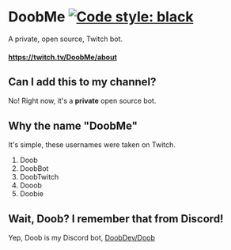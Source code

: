 # DoobMe [![Code style: black](https://img.shields.io/badge/code%20style-black-000000.svg)](https://github.com/psf/black)
A private, open source, Twitch bot.
#### https://twitch.tv/DoobMe/about

## Can I add this to my channel?
No! Right now, it's a **private** open source bot. 

## Why the name "Doob**Me**"
It's simple, these usernames were taken on Twitch.

1. Doob
2. DoobBot
3. DoobTwitch
4. Dooob
5. Doobie

## Wait, Doob? I remember that from Discord!
Yep, Doob is my Discord bot, [DoobDev/Doob](https://github.com/doobdev/doob)
